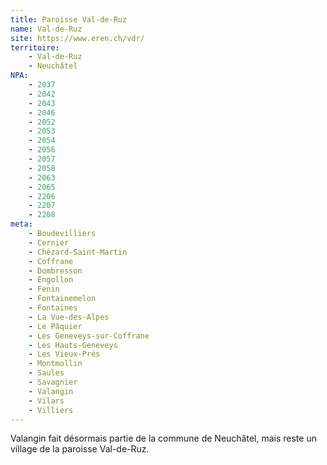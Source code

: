 ```yaml
---
title: Paroisse Val-de-Ruz
name: Val-de-Ruz
site: https://www.eren.ch/vdr/
territoire:
    - Val-de-Ruz
    - Neuchâtel
NPA:
    - 2037
    - 2042 
    - 2043
    - 2046
    - 2052
    - 2053
    - 2054
    - 2056
    - 2057
    - 2058
    - 2063
    - 2065
    - 2206
    - 2207
    - 2208
meta:
    - Boudevilliers
    - Cernier
    - Chézard-Saint-Martin
    - Coffrane
    - Dombresson
    - Engollon
    - Fenin
    - Fontainemelon
    - Fontaines 
    - La Vue-des-Alpes	
    - Le Pâquier 
    - Les Geneveys-sur-Coffrane	
    - Les Hauts-Geneveys
    - Les Vieux-Prés
    - Montmollin
    - Saules
    - Savagnier
    - Valangin
    - Vilars
    - Villiers
---
```


Valangin fait désormais partie de la commune de Neuchâtel, mais reste un village de la paroisse Val-de-Ruz.